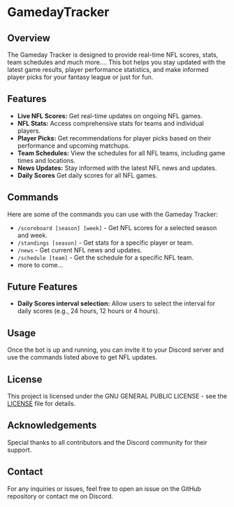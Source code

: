 # GamedayTracker

## Overview

The Gameday Tracker is designed to provide real-time NFL scores, stats, team schedules and much more.... This bot helps you stay updated with the latest game results, player performance statistics, and make informed player picks for your fantasy league or just for fun.

## Features

- **Live NFL Scores:** Get real-time updates on ongoing NFL games.
- **NFL Stats:** Access comprehensive stats for teams and individual players.
- **Player Picks:** Get recommendations for player picks based on their performance and upcoming matchups.
- **Team Schedules:** View the schedules for all NFL teams, including game times and locations.
- **News Updates:** Stay informed with the latest NFL news and updates.
- **Daily Scores** Get daily scores for all NFL games.

## Commands

Here are some of the commands you can use with the Gameday Tracker:

- `/scoreboard [season] [week]` - Get NFL scores for a selected season and week.
- `/standings [season]` - Get stats for a specific player or team.
- `/news` - Get current NFL news and updates.
- `/schedule [team]` - Get the schedule for a specific NFL team.
- more to come...

## Future Features

- **Daily Scores interval selection:** Allow users to select the interval for daily scores (e.g., 24 hours, 12 hours or 4 hours).

## Usage

Once the bot is up and running, you can invite it to your Discord server and use the commands listed above to get NFL updates.

## License

This project is licensed under the GNU GENERAL PUBLIC LICENSE - see the [LICENSE](LICENSE) file for details.

## Acknowledgements

Special thanks to all contributors and the Discord community for their support.

## Contact

For any inquiries or issues, feel free to open an issue on the GitHub repository or contact me on Discord.
